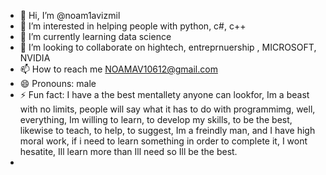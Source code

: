- 👋 Hi, I’m @noam1avizmil
- 👀 I’m interested in helping people with python, c#, c++
- 🌱 I’m currently learning data science
- 💞️ I’m looking to collaborate on hightech, entreprnuership , MICROSOFT, NVIDIA
- 📫 How to reach me NOAMAV10612@gmail.com
- 😄 Pronouns: male
- ⚡ Fun fact: I have a the best mentallety anyone can lookfor, Im a beast with no
limits, people will say what it has to do with programmimg, well, everything, Im willing to learn, to develop my skills, to be the best, likewise to teach, to help, to suggest, Im a freindly man, and I have high moral work, if i need to learn something in order to
complete it, I wont hesatite, Ill learn more than Ill need so Ill be the best.
- 

<!---
noam1avizmil/noam1avizmil is a ✨ special ✨ repository because its `README.md` (this file) appears on your GitHub profile.
You can click the Preview link to take a look at your changes.
--->
